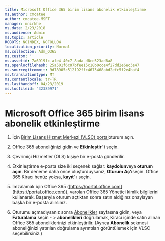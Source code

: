 ```yaml
---
title: Microsoft Office 365 birim lisans abonelik etkinleştirme
ms.author: cmcatee
author: cmcatee-MSFT
manager: mnirkhe
ms.date: 2/23/2018
ms.audience: Admin
ms.topic: article
ROBOTS: NOINDEX, NOFOLLOW
localization_priority: Normal
ms.collection: Adm_O365
ms.custom: ''
ms.assetid: 7a6919fc-afe4-40c7-8ada-d8ce523ad8a8
ms.openlocfilehash: 25a501f6c07bfee15c18b0cce4f27dd2e6ec3e47
ms.sourcegitcommit: 9d78905c512192ffc4675468abd2efc5f2e4baf4
ms.translationtype: MT
ms.contentlocale: tr-TR
ms.lasthandoff: 04/23/2019
ms.locfileid: "32389971"
---
```

# <a name="activating-a-microsoft-office-365-volume-license-subscription"></a>Microsoft Office 365 birim lisans abonelik etkinleştirme

1. İçin [Birim Lisans Hizmet Merkezi (VLSC) portal](http://go.microsoft.com/fwlink/p/?LinkId=329762)oturum açın.
    
2. Office 365 aboneliğinizi gidin ve **Etkinleştir**' i seçin.
    
3. Çevrimiçi Hizmetler (OLS) kişiye bir e-posta gönderilir.
    
4. Etkinleştirme e-posta size iki seçenek sağlar: **kaydolun**veya **oturum açın**. Bir deneme daha önce oluşturduysanız, **Oturum Aç'ı**seçin. Office 365 Kiracı henüz yoksa, **kayıt**' ı seçin.
    
5. İmzalamak için Office 365 ([https://portal.office.com](https://portal.office.com)), varolan Office 365 Yönetici kimlik bilgilerini kullanarak. Başarıyla oturum açtıktan sonra satın aldığınız onaylayan başka bir e-posta alırsınız.
    
6. Oturumu açmadıysanız sonra [Abonelikler](https://go.microsoft.com/fwlink/p/?linkid=842054) sayfasına gidin, veya **Faturalama** seçin - \> **abonelikleri** doğrulamak, Kiracı içinde satın alınan Office 365 aboneliklerinizi etkinleştirilir. (Ayrıca **Abonelik** sekmesi aboneliğinizi yatırılan doğrulama ayrıntıları görüntülemek için VLSC seçebilirsiniz.) 
    

